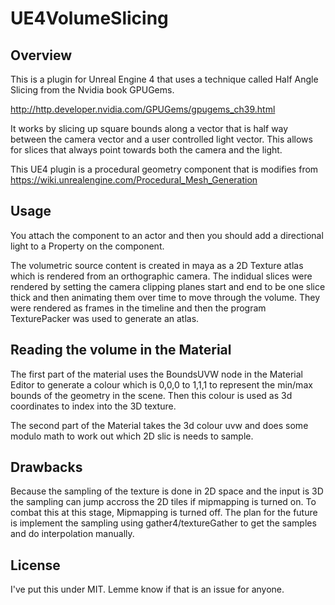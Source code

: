 # UE4VolumeSlicing

## Overview

This is a plugin for Unreal Engine 4 that uses a technique called Half Angle Slicing from the Nvidia book GPUGems.

http://http.developer.nvidia.com/GPUGems/gpugems_ch39.html

It works by slicing up square bounds along a vector that is half way between the camera vector and a user controlled light vector. 
This allows for slices that always point towards both the camera and the light.

This UE4 plugin is a procedural geometry component that is modifies from https://wiki.unrealengine.com/Procedural_Mesh_Generation

## Usage

You attach the component to an actor and then you should add a directional light to a Property on the component. 

The volumetric source content is created in maya as a 2D Texture atlas which is rendered from an orthographic camera. 
The indidual slices were rendered by setting the camera clipping planes start and end to be one slice thick and then animating them over time to move through the volume.
They were rendered as frames in the timeline and then the program TexturePacker was used to generate an atlas.

## Reading the volume in the Material

The first part of the material uses the BoundsUVW node in the Material Editor to generate a colour which is 0,0,0 to 1,1,1 to represent the min/max bounds of the geometry in the scene.
Then this colour is used as 3d coordinates to index into the 3D texture.

The second part of the Material takes the 3d colour uvw and does some modulo math to work out which 2D slic is needs to sample.

## Drawbacks

Because the sampling of the texture is done in 2D space and the input is 3D the sampling can jump accross the 2D tiles if mipmapping is turned on. To combat this at this stage, Mipmapping is turned off.
The plan for the future is implement the sampling using gather4/textureGather to get the samples and do interpolation manually.

## License
I've put this under MIT. Lemme know if that is an issue for anyone.
